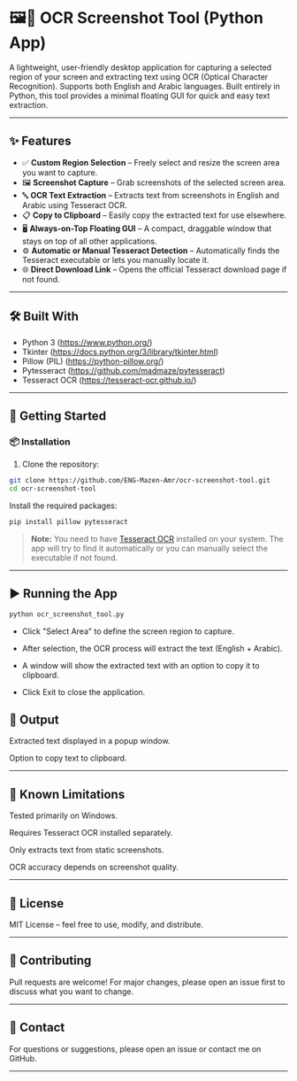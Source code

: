 # 🖼️📝 OCR Screenshot Tool (Python App)

A lightweight, user-friendly desktop application for capturing a selected region of your screen and extracting text using OCR (Optical Character Recognition). Supports both English and Arabic languages. Built entirely in Python, this tool provides a minimal floating GUI for quick and easy text extraction.

---

## ✨ Features

- ✅ **Custom Region Selection** – Freely select and resize the screen area you want to capture.
- 🖼️ **Screenshot Capture** – Grab screenshots of the selected screen area.
- 🔤 **OCR Text Extraction** – Extracts text from screenshots in English and Arabic using Tesseract OCR.
- 📋 **Copy to Clipboard** – Easily copy the extracted text for use elsewhere.
- 🖥️ **Always-on-Top Floating GUI** – A compact, draggable window that stays on top of all other applications.
- ⚙️ **Automatic or Manual Tesseract Detection** – Automatically finds the Tesseract executable or lets you manually locate it.
- 🌐 **Direct Download Link** – Opens the official Tesseract download page if not found.

---

## 🛠️ Built With

- Python 3 (https://www.python.org/)
- Tkinter (https://docs.python.org/3/library/tkinter.html)
- Pillow (PIL) (https://python-pillow.org/)
- Pytesseract (https://github.com/madmaze/pytesseract)
- Tesseract OCR (https://tesseract-ocr.github.io/)

---

## 🚀 Getting Started

### 📦 Installation

1. Clone the repository:

```bash
git clone https://github.com/ENG-Mazen-Amr/ocr-screenshot-tool.git
cd ocr-screenshot-tool
```
Install the required packages:

```bash
pip install pillow pytesseract
```
> **Note:** You need to have [Tesseract OCR](https://sourceforge.net/projects/tesseract-ocr.mirror/) installed on your system.
The app will try to find it automatically or you can manually select the executable if not found.


---
## ▶️ Running the App
```bash
python ocr_screenshot_tool.py
```
- Click "Select Area" to define the screen region to capture.

- After selection, the OCR process will extract the text (English + Arabic).

- A window will show the extracted text with an option to copy it to clipboard.

- Click Exit to close the application.

## 📝 Output
Extracted text displayed in a popup window.

Option to copy text to clipboard.


---
## 📌 Known Limitations
Tested primarily on Windows.

Requires Tesseract OCR installed separately.

Only extracts text from static screenshots.

OCR accuracy depends on screenshot quality.


---
## 📄 License
MIT License – feel free to use, modify, and distribute.


---
## 🤝 Contributing
Pull requests are welcome! For major changes, please open an issue first to discuss what you want to change.


---
## 📧 Contact
For questions or suggestions, please open an issue or contact me on GitHub.


---
